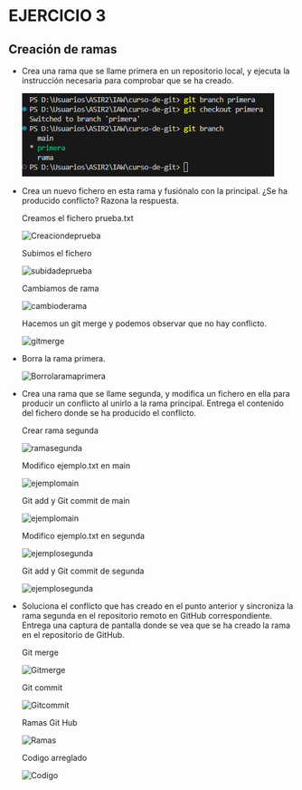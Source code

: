 # EJERCICIO 3

## Creación de ramas

- Crea una rama que se llame primera en un repositorio local, y ejecuta la instrucción necesaria para comprobar que se ha creado.

    ![Creacionderamas](1.creacionderama.PNG)
  
- Crea un nuevo fichero en esta rama y fusiónalo con la principal. ¿Se ha producido conflicto? Razona la respuesta.
  
  Creamos el fichero prueba.txt

  ![Creaciondeprueba](img\2.prueba.png)

    Subimos el fichero

  ![subidadeprueba](img\subidadeprueba.png)

    Cambiamos de rama

  ![cambioderama](img\cambioamain.png)

    Hacemos un git merge y podemos observar que no hay conflicto.

  ![gitmerge](img\3.gitmergeno.png)
  
- Borra la rama primera.

    ![Borrolaramaprimera](img\borrarprimera.png)
  
- Crea una rama que se llame segunda, y modifica un fichero en ella para producir un conflicto al unirlo a la rama principal. Entrega el contenido del fichero donde se ha producido el conflicto.

    Crear rama segunda

    ![ramasegunda](img\crearsegunda.png)

    Modifico ejemplo.txt en main

    ![ejemplomain](img\ejemplo.txtmain.png)

    Git add y Git commit de main

    ![ejemplomain](img\gitaddgitcommitmain.png)

    Modifico ejemplo.txt en segunda

    ![ejemplosegunda](img\ejemplo.txtsegunda.png)

    Git add y Git commit de segunda

    ![ejemplosegunda](img\gtiaddgitcommitsegunda.png)
  
- Soluciona el conflicto que has creado en el punto anterior y sincroniza la rama segunda en el repositorio remoto en GitHub correspondiente. Entrega una captura de pantalla donde se vea que se ha creado la rama en el repositorio de GitHub.

  Git merge

    ![Gitmerge](img\gitmergesegunda.png)

  Git commit

  ![Gitcommit](img\gitcommit.png)

  Ramas Git Hub

  ![Ramas](img\ramasgithub.png)

  Codigo arreglado

  ![Codigo](img\github.png)
